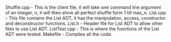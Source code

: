 Shuffle.cpp - This is the client file, it will take one command line argument of an integer, n, it will then show all perfect shuffle form 1 till max_n.
List.cpp - This file contains the List ADT, it has the manipulation, access, constructor and deconstructor functions.
List.h - Header file for List ADT to allow other files to use List ADT.
ListTest.cpp - This is where the functions of the List ADT were tested.
Makefile - Complies all the code.
